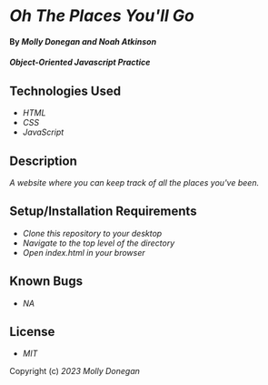 # _Oh The Places You'll Go_

#### By _**Molly Donegan and Noah Atkinson**_

#### _Object-Oriented Javascript Practice_

## Technologies Used

* _HTML_
* _CSS_
* _JavaScript_

## Description

_A website where you can keep track of all the places you've been._

## Setup/Installation Requirements

* _Clone this repository to your desktop_
* _Navigate to the top level of the directory_
* _Open index.html in your browser_

## Known Bugs

* _NA_

## License

* _MIT_

Copyright (c) _2023_ _Molly Donegan_







